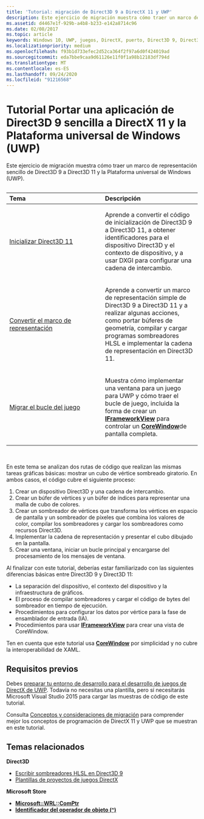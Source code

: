```yaml
---
title: 'Tutorial: migración de Direct3D 9 a DirectX 11 y UWP'
description: Este ejercicio de migración muestra cómo traer un marco de representación sencillo de Direct3D 9 a Direct3D 11 y la Plataforma universal de Windows (UWP).
ms.assetid: d4467e1f-929b-a4b8-b233-e142a8714c96
ms.date: 02/08/2017
ms.topic: article
keywords: Windows 10, UWP, juegos, DirectX, puerto, Direct3D 9, Direct3D 11
ms.localizationpriority: medium
ms.openlocfilehash: f93b1d733efec2d52ca364f2f97a6d0f424019ad
ms.sourcegitcommit: eda7bbe9caa9d61126e11f0f1a98b12183df794d
ms.translationtype: MT
ms.contentlocale: es-ES
ms.lasthandoff: 09/24/2020
ms.locfileid: "91216568"
---
```

# <a name="walkthrough-port-a-simple-direct3d-9-app-to-directx-11-and-universal-windows-platform-uwp"></a>Tutorial Portar una aplicación de Direct3D 9 sencilla a DirectX 11 y la Plataforma universal de Windows (UWP)



Este ejercicio de migración muestra cómo traer un marco de representación sencillo de Direct3D 9 a Direct3D 11 y la Plataforma universal de Windows (UWP).
## 
<table>
<colgroup>
<col width="50%" />
<col width="50%" />
</colgroup>
<thead>
<tr class="header">
<th align="left">Tema</th>
<th align="left">Descripción</th>
</tr>
</thead>
<tbody>
<tr class="odd">
<td align="left"><p><a href="simple-port-from-direct3d-9-to-11-1-part-1--initializing-direct3d.md">Inicializar Direct3D 11</a></p></td>
<td align="left"><p>Aprende a convertir el código de inicialización de Direct3D 9 a Direct3D 11, a obtener identificadores para el dispositivo Direct3D y el contexto de dispositivo, y a usar DXGI para configurar una cadena de intercambio.</p></td>
</tr>
<tr class="even">
<td align="left"><p><a href="simple-port-from-direct3d-9-to-11-1-part-2--rendering.md">Convertir el marco de representación</a></p></td>
<td align="left"><p>Aprende a convertir un marco de representación simple de Direct3D 9 a Direct3D 11 y a realizar algunas acciones, como portar búferes de geometría, compilar y cargar programas sombreadores HLSL e implementar la cadena de representación en Direct3D 11.</p></td>
</tr>
<tr class="odd">
<td align="left"><p><a href="simple-port-from-direct3d-9-to-11-1-part-3--viewport-and-game-loop.md">Migrar el bucle del juego</a></p></td>
<td align="left"><p>Muestra cómo implementar una ventana para un juego para UWP y cómo traer el bucle de juego, incluida la forma de crear un <a href="/uwp/api/Windows.ApplicationModel.Core.IFrameworkView"><strong>IFrameworkView</strong></a> para controlar un <a href="/uwp/api/Windows.UI.Core.CoreWindow"><strong>CoreWindow</strong></a>de pantalla completa.</p></td>
</tr>
</tbody>
</table>

 

En este tema se analizan dos rutas de código que realizan las mismas tareas gráficas básicas: mostrar un cubo de vértice sombreado giratorio. En ambos casos, el código cubre el siguiente proceso:

1.  Crear un dispositivo Direct3D y una cadena de intercambio.
2.  Crear un búfer de vértices y un búfer de índices para representar una malla de cubo de colores.
3.  Crear un sombreador de vértices que transforma los vértices en espacio de pantalla y un sombreador de píxeles que combina los valores de color, compilar los sombreadores y cargar los sombreadores como recursos Direct3D.
4.  Implementar la cadena de representación y presentar el cubo dibujado en la pantalla.
5.  Crear una ventana, iniciar un bucle principal y encargarse del procesamiento de los mensajes de ventana.

Al finalizar con este tutorial, deberías estar familiarizado con las siguientes diferencias básicas entre Direct3D 9 y Direct3D 11:

-   La separación del dispositivo, el contexto del dispositivo y la infraestructura de gráficos.
-   El proceso de compilar sombreadores y cargar el código de bytes del sombreador en tiempo de ejecución.
-   Procedimientos para configurar los datos por vértice para la fase de ensamblador de entrada (IA).
-   Procedimientos para usar [**IFrameworkView**](/uwp/api/Windows.ApplicationModel.Core.IFrameworkView) para crear una vista de CoreWindow.

Ten en cuenta que este tutorial usa [**CoreWindow**](/uwp/api/Windows.UI.Core.CoreWindow) por simplicidad y no cubre la interoperabilidad de XAML.

## <a name="prerequisites"></a>Requisitos previos


Debes [preparar tu entorno de desarrollo para el desarrollo de juegos de DirectX de UWP](prepare-your-dev-environment-for-windows-store-directx-game-development.md). Todavía no necesitas una plantilla, pero sí necesitarás Microsoft Visual Studio 2015 para cargar las muestras de código de este tutorial.

Consulta [Conceptos y consideraciones de migración](porting-considerations.md) para comprender mejor los conceptos de programación de DirectX 11 y UWP que se muestran en este tutorial.

## <a name="related-topics"></a>Temas relacionados

**Direct3D**

* [Escribir sombreadores HLSL en Direct3D 9](/windows/desktop/direct3dhlsl/dx-graphics-hlsl-writing-shaders-9)
* [Plantillas de proyectos de juegos DirectX](user-interface.md)

**Microsoft Store**

* [**Microsoft::WRL::ComPtr**](/cpp/windows/comptr-class)
* [**Identificador del operador de objeto (^)**](/cpp/windows/handle-to-object-operator-hat-cpp-component-extensions)